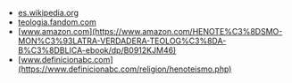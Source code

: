 * [es.wikipedia.org](https://es.wikipedia.org/wiki/Henote%C3%ADsmo)
* [teologia.fandom.com](https://teologia.fandom.com/es/wiki/Henote%C3%ADsmo)
* [www.amazon.com](https://www.amazon.com/HENOTE%C3%8DSMO-MON%C3%93LATRA-VERDADERA-TEOLOG%C3%8DA-B%C3%8DBLICA-ebook/dp/B0912KJM46)
* [www.definicionabc.com](https://www.definicionabc.com/religion/henoteismo.php)
